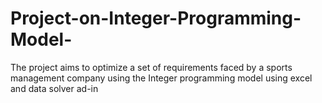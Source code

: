 # Project-on-Integer-Programming-Model-
The project aims to optimize a set of requirements faced by a sports management company using the Integer programming model using excel and data solver ad-in
